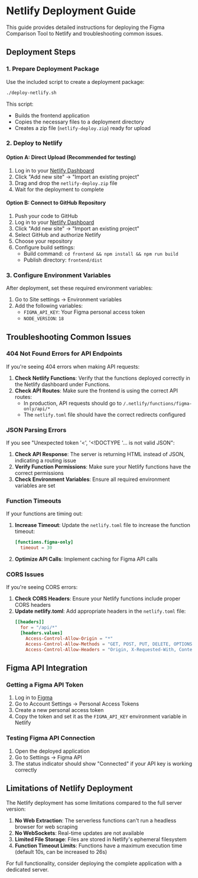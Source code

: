 # Netlify Deployment Guide

This guide provides detailed instructions for deploying the Figma Comparison Tool to Netlify and troubleshooting common issues.

## Deployment Steps

### 1. Prepare Deployment Package

Use the included script to create a deployment package:

```bash
./deploy-netlify.sh
```

This script:
- Builds the frontend application
- Copies the necessary files to a deployment directory
- Creates a zip file (`netlify-deploy.zip`) ready for upload

### 2. Deploy to Netlify

#### Option A: Direct Upload (Recommended for testing)
1. Log in to your [Netlify Dashboard](https://app.netlify.com/)
2. Click "Add new site" → "Import an existing project"
3. Drag and drop the `netlify-deploy.zip` file
4. Wait for the deployment to complete

#### Option B: Connect to GitHub Repository
1. Push your code to GitHub
2. Log in to your [Netlify Dashboard](https://app.netlify.com/)
3. Click "Add new site" → "Import an existing project"
4. Select GitHub and authorize Netlify
5. Choose your repository
6. Configure build settings:
   - Build command: `cd frontend && npm install && npm run build`
   - Publish directory: `frontend/dist`

### 3. Configure Environment Variables

After deployment, set these required environment variables:

1. Go to Site settings → Environment variables
2. Add the following variables:
   - `FIGMA_API_KEY`: Your Figma personal access token
   - `NODE_VERSION`: `18`

## Troubleshooting Common Issues

### 404 Not Found Errors for API Endpoints

If you're seeing 404 errors when making API requests:

1. **Check Netlify Functions**: Verify that the functions deployed correctly in the Netlify dashboard under Functions.
2. **Check API Routes**: Make sure the frontend is using the correct API routes:
   - In production, API requests should go to `/.netlify/functions/figma-only/api/*`
   - The `netlify.toml` file should have the correct redirects configured

### JSON Parsing Errors

If you see "Unexpected token '<', '<!DOCTYPE '... is not valid JSON":

1. **Check API Response**: The server is returning HTML instead of JSON, indicating a routing issue
2. **Verify Function Permissions**: Make sure your Netlify functions have the correct permissions
3. **Check Environment Variables**: Ensure all required environment variables are set

### Function Timeouts

If your functions are timing out:

1. **Increase Timeout**: Update the `netlify.toml` file to increase the function timeout:
   ```toml
   [functions.figma-only]
     timeout = 30
   ```
2. **Optimize API Calls**: Implement caching for Figma API calls

### CORS Issues

If you're seeing CORS errors:

1. **Check CORS Headers**: Ensure your Netlify functions include proper CORS headers
2. **Update netlify.toml**: Add appropriate headers in the `netlify.toml` file:
   ```toml
   [[headers]]
     for = "/api/*"
     [headers.values]
       Access-Control-Allow-Origin = "*"
       Access-Control-Allow-Methods = "GET, POST, PUT, DELETE, OPTIONS"
       Access-Control-Allow-Headers = "Origin, X-Requested-With, Content-Type, Accept, Authorization"
   ```

## Figma API Integration

### Getting a Figma API Token

1. Log in to [Figma](https://www.figma.com/)
2. Go to Account Settings → Personal Access Tokens
3. Create a new personal access token
4. Copy the token and set it as the `FIGMA_API_KEY` environment variable in Netlify

### Testing Figma API Connection

1. Open the deployed application
2. Go to Settings → Figma API
3. The status indicator should show "Connected" if your API key is working correctly

## Limitations of Netlify Deployment

The Netlify deployment has some limitations compared to the full server version:

1. **No Web Extraction**: The serverless functions can't run a headless browser for web scraping
2. **No WebSockets**: Real-time updates are not available
3. **Limited File Storage**: Files are stored in Netlify's ephemeral filesystem
4. **Function Timeout Limits**: Functions have a maximum execution time (default 10s, can be increased to 26s)

For full functionality, consider deploying the complete application with a dedicated server. 